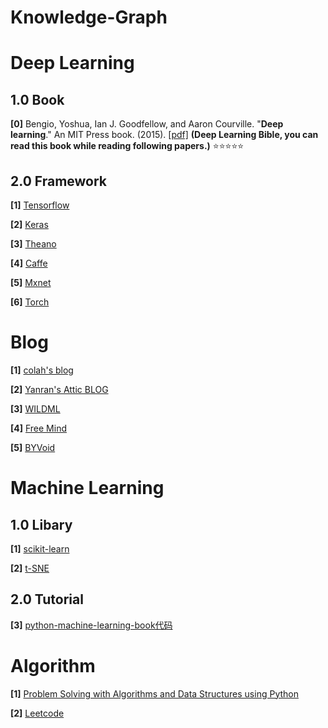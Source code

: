 # Knowledge-Graph
# Deep Learning


## 1.0 Book

**[0]** Bengio, Yoshua, Ian J. Goodfellow, and Aaron Courville. "**Deep learning**." An MIT Press book. (2015). [[pdf]](https://github.com/HFTrader/DeepLearningBook/raw/master/DeepLearningBook.pdf) **(Deep Learning Bible, you can read this book while reading following papers.)** :star::star::star::star::star:


## 2.0 Framework

**[1]** [Tensorflow](https://www.tensorflow.org/)

**[2]** [Keras](https://keras.io/)

**[3]** [Theano](http://www.deeplearning.net/software/theano/)

**[4]** [Caffe](http://caffe.berkeleyvision.org/)

**[5]** [Mxnet](http://mxnet.io/)

**[6]** [Torch](http://torch.ch/)

# Blog

**[1]** [colah's blog](http://colah.github.io/)

**[2]** [Yanran's Attic BLOG](http://yanran.li/)

**[3]** [WILDML](http://www.wildml.com/)

**[4]** [Free Mind](http://freemind.pluskid.org/)

**[5]** [BYVoid](https://www.byvoid.com/)


# Machine Learning

## 1.0 Libary

**[1]** [scikit-learn](http://scikit-learn.org/stable/index.html)

**[2]** [t-SNE](http://lvdmaaten.github.io/tsne/)

## 2.0 Tutorial

**[3]** [python-machine-learning-book代码](https://github.com/rasbt/python-machine-learning-book)




# Algorithm

**[1]** [Problem Solving with Algorithms and Data Structures using Python](http://interactivepython.org/courselib/static/pythonds/index.html)

**[2]** [Leetcode](https://leetcode.com/)






















